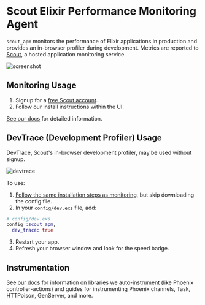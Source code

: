 # Scout Elixir Performance Monitoring Agent

`scout_apm` monitors the performance of Elixir applications in production and provides an in-browser profiler during development. Metrics are
reported to [Scout](https://scoutapp.com), a hosted application monitoring service.

![screenshot](https://s3-us-west-1.amazonaws.com/scout-blog/elixir_screenshot.png)

## Monitoring Usage

1. Signup for a [free Scout account](https://scoutapp.com/info/pricing).
2. Follow our install instructions within the UI.

[See our docs](http://docs.scoutapm.com/#elixir-agent) for detailed information.

## DevTrace (Development Profiler) Usage

DevTrace, Scout's in-browser development profiler, may be used without signup.

![devtrace](http://docs.scoutapm.com/images/devtrace.png)

To use:

1. [Follow the same installation steps as monitoring](http://docs.scoutapm.com/#elixir-install), but skip downloading the config file.
2. In your `config/dev.exs` file, add:
```elixir
# config/dev.exs
config :scout_apm,
  dev_trace: true
```
3. Restart your app.
4. Refresh your browser window and look for the speed badge.

## Instrumentation

See [our docs](http://docs.scoutapm.com/#elixir-instrumented-libaries) for information on libraries we auto-instrument (like Phoenix controller-actions) and guides for instrumenting Phoenix channels, Task, HTTPoison, GenServer, and more.
